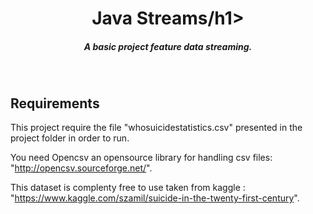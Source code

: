 <h1 align="center">Java Streams/h1>
<h5 align="center">A basic project feature data streaming.</h5><br/>

## Requirements

This project require the file "whosuicidestatistics.csv" presented in the project folder in order to run.

You need Opencsv an opensource library for handling csv files: "http://opencsv.sourceforge.net/".

This dataset is complenty free to use taken from kaggle : "https://www.kaggle.com/szamil/suicide-in-the-twenty-first-century".
